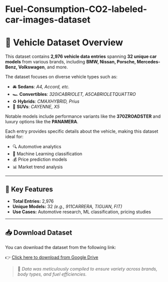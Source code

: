 # Fuel-Consumption-CO2-labeled-car-images-dataset



# 🚗 Vehicle Dataset Overview

This dataset contains **2,976 vehicle data entries** spanning **32 unique car models** from various brands, including **BMW, Nissan, Porsche, Mercedes-Benz, Volkswagen**, and more.

The dataset focuses on diverse vehicle types such as:

- 🚘 **Sedans**: *A4, Accord, etc.*
- 🏎️ **Convertibles**: *320iCABRIOLET, A5CABRIOLETQUATTRO*
- ♻️ **Hybrids**: *CMAXHYBRID, Prius*
- 🚙 **SUVs**: *CAYENNE, X5*

Notable models include performance variants like the **370ZROADSTER** and luxury options like the **PANAMERA**.

Each entry provides specific details about the vehicle, making this dataset ideal for:

- 🔍 Automotive analytics
- 🤖 Machine Learning classification
- 💰 Price prediction models
- 📊 Market trend analysis

---

## 📌 Key Features

- **Total Entries:** 2,976  
- **Unique Models:** 32 *(e.g., 911CARRERA, TIGUAN, FIT)*  
- **Use Cases:** Automotive research, ML classification, pricing studies

---

## 📥 Download Dataset

You can download the dataset from the following link:

👉 [Click here to download from Google Drive](https://drive.google.com/uc?id=DOSYA_ID&export=download)

> 📁 *Data was meticulously compiled to ensure variety across brands, body types, and fuel efficiencies.*
